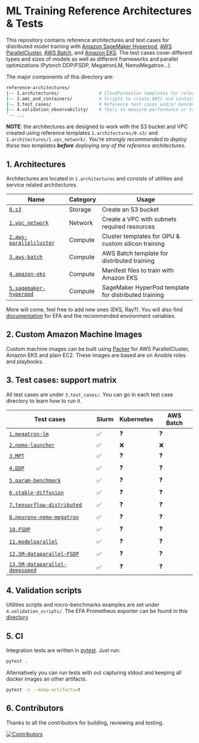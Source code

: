 # ML Training Reference Architectures & Tests <!-- omit from toc -->

This repository contains reference architectures and test cases for distributed model training with [Amazon SageMaker Hyperpod](https://docs.aws.amazon.com/sagemaker/latest/dg/sagemaker-hyperpod.html), [AWS ParallelCluster](https://docs.aws.amazon.com/parallelcluster/latest/ug/what-is-aws-parallelcluster.html), [AWS Batch](https://docs.aws.amazon.com/batch/latest/userguide/what-is-batch.html), and [Amazon EKS](https://docs.aws.amazon.com/eks/latest/userguide/getting-started-console.html). The test cases cover different types and sizes of models as well as different frameworks and parallel optimizations (Pytorch DDP/FSDP, MegatronLM, NemoMegatron...).

The major components of this directory are:

```bash
reference-architectures/
|-- 1.architectures/               # CloudFormation templates for reference arch
|-- 2.ami_and_containers/          # Scripts to create AMIs and container images
|-- 3.test_cases/                  # Reference test cases and/or benchmark scripts
|-- 4.validation_observability/    # Tools to measure performance or troubleshoot
`-- ...
```

**NOTE**: the architectures are designed to work with the S3 bucket and VPC created using reference templates `1.architectures/0.s3/` and `1.architectures/1.vpc_network/`. _You're strongly recommended to deploy these two templates **before** deploying any of the reference architectures._

## 1. Architectures

Architectures are located in `1.architectures` and consists of utilities and service related architectures.

| Name                                                               | Category | Usage                                               |
| ------------------------------------------------------------------ | -------- | --------------------------------------------------- |
| [`0.s3`](./1.architectures/0.s3)                                   | Storage  | Create an S3 bucket                                 |
| [`1.vpc_network`](./1.architectures/1.vpc_network)                 | Network  | Create a VPC with subnets required resources        |
| [`2.aws-parallelcluster`](./1.architectures/2.aws-parallelcluster) | Compute  | Cluster templates for GPU & custom silicon training |
| [`3.aws-batch`](./1.architectures/3.aws-batch)                     | Compute  | AWS Batch template for distributed training         |
| [`4.amazon-eks`](./1.architectures/4.amazon-eks)                   | Compute  | Manifest files to train with Amazon EKS             |
| [`5.sagemaker-hyperpod`](./1.architectures/5.sagemaker-hyperpod)   | Compute  | SageMaker HyperPod template for distributed training|

More will come, feel free to add new ones (EKS, Ray?). You will also find [documentation](./1.architectures/efa-cheatsheet.md) for EFA and the recommended environment variables.

## 2. Custom Amazon Machine Images

Custom machine images can be built using [Packer](www.packer.io) for AWS ParallelCluster, Amazon EKS and plain EC2. These images are based are on Ansible roles and playbooks.

## 3. Test cases: support matrix

All test cases are under `3.test_cases/`. You can go in each test case directory to learn how to run it.

| Test cases                                                                    | Slurm | Kubernetes  | AWS Batch  |
| ----------------------------------------------------------------------------- | ----- | ----------- | ---------- |
| [`1.megatron-lm`](./3.test_cases/1.megatron-lm)                               |  ✅   | ❓          | ❓         |
| [`2.nemo-launcher`](./3.test_cases/2.nemo-launcher)                           |  ✅   | ❌          | ❌         |
| [`3.MPT`](./3.test_cases/3.MPT)                                               |  ✅   | ❓          | ❓         |
| [`4.DDP`](./3.test_cases/4.DDP)                                               |  ✅   | ❓          | ❓         |
| [`5.param-benchmark`](./3.test_cases/5.param-benchmark)                       |  ✅   | ❓          | ❓         |
| [`6.stable-diffusion`](./3.test_cases/6.stable-diffusion)                     |  ✅   | ❓          | ❓         |
| [`7.tensorflow-distributed`](./3.test_cases/7.tensorflow-distributed)         |  ✅   | ❓          | ❓         |
| [`8.neuronx-nemo-megatron`](./3.test_cases/8.neuronx-nemo-megatron)           |  ✅   | ❓          | ❓         |
| [`10.FSDP`](./3.test_cases/10.FSDP)                                           |  ✅   | ❓          | ❓         |
| [`11.modelparallel`](./3.test_cases/11.modelparallel)                         |  ✅   | ❓          | ❓         |
| [`12.SM-dataparallel-FSDP`](./3.test_cases/12.SM-dataparallel-FSDP)           |  ✅   | ❓          | ❓         |
| [`13.SM-dataparallel-deepspeed`](./3.test_cases/13.SM-dataparallel-deepspeed) |  ✅   | ❓          | ❓         |

## 4. Validation scripts

Utilities scripts and micro-benchmarks examples are set under `4.validation_scripts/`. The EFA Prometheus exporter can be found in this [directory](./4.validation_and_observability/3.efa-node-exporter) 

## 5. CI

Integration tests are written in [pytest](https://docs.pytest.org). Just run:

```bash
pytest .
```

Alternatively you can run tests with out capturing stdout and keeping all docker images an other artifacts.

```bash
pytest -s --keep-artifacts=t
```

## 6. Contributors

Thanks to all the contributors for building, reviewing and testing.

[![Contributors](https://contrib.rocks/image?repo=aws-samples/awsome-distributed-training)](https://github.com/aws-samples/awsome-distributed-training/graphs/contributors)
